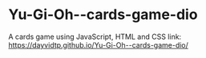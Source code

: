 # Yu-Gi-Oh--cards-game-dio
A cards game using JavaScript, HTML and CSS
link: https://dayvidtp.github.io/Yu-Gi-Oh--cards-game-dio/
